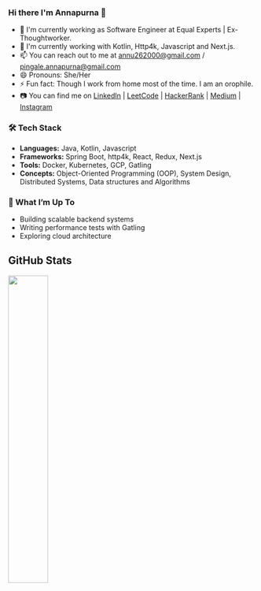 ### Hi there I'm Annapurna 👋

- 🔭 I'm currently working as Software Engineer at Equal Experts | Ex-Thoughtworker.
- 🌱 I'm currently working with Kotlin, Http4k, Javascript and Next.js.
- 📫 You can reach out to me at annu262000@gmail.com / pingale.annapurna@gmail.com
- 😄 Pronouns: She/Her
- ⚡ Fun fact: Though I work from home most of the time. I am an orophile.
- 📷 You can find me on [LinkedIn](https://www.linkedin.com/in/annapurna-pingale-39a6101b3/) | [LeetCode](https://leetcode.com/u/Annapurna_Pingale/) | [HackerRank](https://www.hackerrank.com/profile/annu262000) | [Medium](https://cognitiveskull.medium.com/) | [Instagram](https://www.instagram.com/itz_annapurna/)


### 🛠 Tech Stack  
- **Languages:** Java, Kotlin, Javascript
- **Frameworks:** Spring Boot, http4k, React, Redux, Next.js
- **Tools:** Docker, Kubernetes, GCP, Gatling
- **Concepts:** Object-Oriented Programming (OOP), System Design, Distributed Systems, Data structures and Algorithms

### 📢 What I’m Up To  
- Building scalable backend systems  
- Writing performance tests with Gatling  
- Exploring cloud architecture
  
## GitHub Stats

<a href="https://codeglenn.com" style="width: 50%; max-width: 50%">
  <img align="center" src="https://github-readme-stats.vercel.app/api/top-langs/?username=cognitiveskull&theme=tokyonight&layout=compact&langs_count=8&hide=abap" width="40%"/>
</a>
